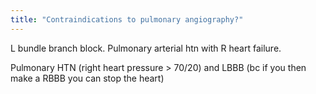 ```yaml
---
title: "Contraindications to pulmonary angiography?"
---
```

L bundle branch block. Pulmonary arterial htn with R heart failure.

Pulmonary HTN (right heart pressure &gt; 70/20) and LBBB (bc if you then make a RBBB you can stop the heart)

